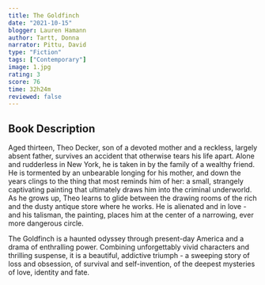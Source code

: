 ```yaml
---
title: The Goldfinch
date: "2021-10-15"
blogger: Lauren Hamann
author: Tartt, Donna
narrator: Pittu, David
type: "Fiction"
tags: ["Contemporary"]
image: 1.jpg
rating: 3
score: 76
time: 32h24m
reviewed: false
---
```


## Book Description

Aged thirteen, Theo Decker, son of a devoted mother and a reckless, largely absent father, survives an accident that otherwise tears his life apart. Alone and rudderless in New York, he is taken in by the family of a wealthy friend. He is tormented by an unbearable longing for his mother, and down the years clings to the thing that most reminds him of her: a small, strangely captivating painting that ultimately draws him into the criminal underworld. As he grows up, Theo learns to glide between the drawing rooms of the rich and the dusty antique store where he works. He is alienated and in love - and his talisman, the painting, places him at the center of a narrowing, ever more dangerous circle.

The Goldfinch is a haunted odyssey through present-day America and a drama of enthralling power. Combining unforgettably vivid characters and thrilling suspense, it is a beautiful, addictive triumph - a sweeping story of loss and obsession, of survival and self-invention, of the deepest mysteries of love, identity and fate.
